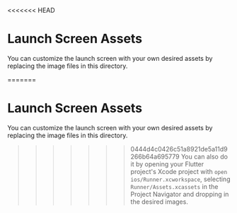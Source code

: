<<<<<<< HEAD
# Launch Screen Assets

You can customize the launch screen with your own desired assets by replacing the image files in this directory.

=======
# Launch Screen Assets

You can customize the launch screen with your own desired assets by replacing the image files in this directory.

>>>>>>> 0444d4c0426c51a8921de5a11d9266b64a695779
You can also do it by opening your Flutter project's Xcode project with `open ios/Runner.xcworkspace`, selecting `Runner/Assets.xcassets` in the Project Navigator and dropping in the desired images.